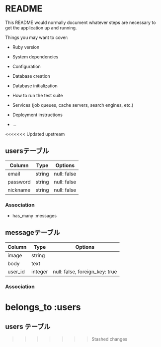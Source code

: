 # README

This README would normally document whatever steps are necessary to get the
application up and running.

Things you may want to cover:

* Ruby version

* System dependencies

* Configuration

* Database creation

* Database initialization

* How to run the test suite

* Services (job queues, cache servers, search engines, etc.)

* Deployment instructions

* ...

<<<<<<< Updated upstream
## usersテーブル
|Column|Type|Options|
|------|----|-------|
|email|string|null: false|
|password|string|null: false|
|nickname|string|null: false|
### Association
- has_many :messages

## messageテーブル
|Column|Type|Options|
|------|----|-------|
|image|string||
|body|text||
|user_id|integer|null: false, foreign_key: true|

### Association
belongs_to :users
=======
## users テーブル

>>>>>>> Stashed changes

